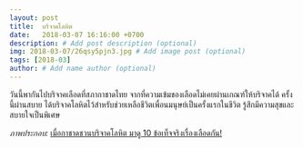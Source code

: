 ```yaml
---
layout: post
title:  บริจาคโลหิต
date:   2018-03-07 16:16:00 +0700
description: # Add post description (optional)
img: 2018-03-07/26qsy5pjn3.jpg # Add image post (optional)
tags: [2018-03]
author: # Add name author (optional)
---
```

วันนี้พากันไปบริจาคเลือดที่สภากาชาดไทย จากที่ความเข้มของเลือดไม่เคยผ่านเกณฑ์ให้บริจาคได้ ครั้งนี้ผ่านสบาย ได้บริจาคโลหิตไว้สำหรับช่วยเหลือชีวิตเพื่อนมนุษย์เป็นครั้งแรกในชีวิต รู้สึกมีความสุขและสบายใจเป็นพิเศษ

*ภาพประกอบ:* [เมื่อกาชาดชวนบริจาคโลหิต มาดู 10 ข้อเท็จจริงเรื่องเลือดกัน!](https://minimore.com/f/facts-about-blood-395)
